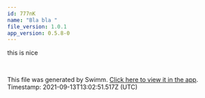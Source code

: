 ```yaml
---
id: 777nK
name: "Bla bla "
file_version: 1.0.1
app_version: 0.5.8-0
---
```


this is nice

<br/>

This file was generated by Swimm. [Click here to view it in the app](http://localhost:5000/#/repos/ls4DA2fLasmQuEbT4ipw/docs/777nK). Timestamp: 2021-09-13T13:02:51.517Z (UTC)